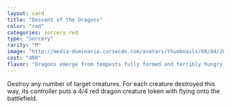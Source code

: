 ```yaml
---
layout: card
title: "Descent of the Dragons"
color: "red"
categories: sorcery red
type: "Sorcery"
rarity: "M"
image: "http://media-dominaria.cursecdn.com/avatars/thumbnails/68/84/200/283/635612653811532975.png"
cost: "4RR"
flavor: "Dragons emerge from tempests fully formed and terribly hungry."
---
```


Destroy any number of target creatures. For each creature destroyed this way, its controller puts a 4/4 red dragon creature token with flying onto the battlefield.
